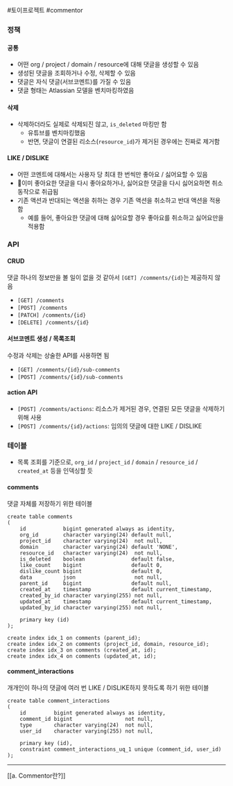 #토이프로젝트 #commentor 

### 정책
#### 공통
- 어떤 org / project / domain / resource에 대해 댓글을 생성할 수 있음
- 생성된 댓글을 조회하거나 수정, 삭제할 수 있음
- 댓글은 자식 댓글(서브코멘트)를 가질 수 있음
- 댓글 형태는 Atlassian 모델을 벤치마킹하였음
#### 삭제
- 삭제하더라도 실제로 삭제되진 않고, `is_deleted` 마킹만 함
	- 유튜브를 벤치마킹했음
	- 반면, 댓글이 연결된 리소스(`resource_id`)가 제거된 경우에는 진짜로 제거함
#### LIKE / DISLIKE
- 어떤 코멘트에 대해서는 사용자 당 최대 한 번씩만 좋아요 / 싫어요할 수 있음
- 이미 좋아요한 댓글을 다시 좋아요하거나, 싫어요한 댓글을 다시 싫어요하면 취소 동작으로 취급됨
- 기존 액션과 반대되는 액션을 취하는 경우 기존 액션을 취소하고 반대 액션을 적용함
	- 예를 들어, 좋아요한 댓글에 대해 싫어요할 경우 좋아요를 취소하고 싫어요만을 적용함

### API
#### CRUD
댓글 하나의 정보만을 볼 일이 없을 것 같아서 `[GET] /comments/{id}`는 제공하지 않음
- `[GET] /comments`
- `[POST] /comments`
- `[PATCH] /comments/{id}`
- `[DELETE] /comments/{id}`
#### 서브코멘트 생성 / 목록조회
수정과 삭제는 상술한 API를 사용하면 됨
- `[GET] /comments/{id}/sub-comments`
- `[POST] /comments/{id}/sub-comments`
#### action API
- `[POST] /comments/actions`: 리소스가 제거된 경우, 연결된 모든 댓글을 삭제하기 위해 사용
- `[POST] /comments/{id}/actions`: 임의의 댓글에 대한 LIKE / DISLIKE

### 테이블
- 목록 조회를 기준으로, `org_id` / `project_id` / `domain` / `resource_id` / `created_at` 등을 인덱싱할 듯
#### comments
댓글 자체를 저장하기 위한 테이블
```
create table comments  
(  
    id            bigint generated always as identity,  
    org_id        character varying(24) default null,  
    project_id    character varying(24)  not null,  
    domain        character varying(24) default 'NONE',  
    resource_id   character varying(24)  not null,  
    is_deleted    boolean               default false,  
    like_count    bigint                default 0,  
    dislike_count bigint                default 0,  
    data          json                   not null,  
    parent_id     bigint                default null,  
    created_at    timestamp             default current_timestamp,  
    created_by_id character varying(255) not null,  
    updated_at    timestamp             default current_timestamp,  
    updated_by_id character varying(255) not null,  
  
    primary key (id)  
);

create index idx_1 on comments (parent_id);
create index idx_2 on comments (project_id, domain, resource_id);
create index idx_3 on comments (created_at, id);
create index idx_4 on comments (updated_at, id);
```

#### comment_interactions
개개인이 하나의 댓글에 여러 번 LIKE / DISLIKE하지 못하도록 하기 위한 테이블
```
create table comment_interactions  
(  
    id         bigint generated always as identity,  
    comment_id bigint                 not null,  
    type       character varying(24)  not null,  
    user_id    character varying(255) not null,  
  
    primary key (id),  
    constraint comment_interactions_uq_1 unique (comment_id, user_id)  
);
```
---
[[a. Commentor란?]]